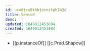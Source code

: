 ```yaml
---
id: ucv0tcx0khbjocnitph743o
title: Sensed
desc: ''
updated: 1649012453894
created: 1649012453894
---
```


- [[p.instanceOf]] [[c.Pred.Shapow]]